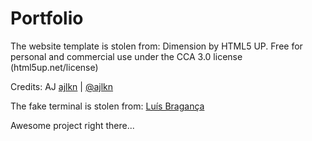 # Portfolio

The website template is stolen from: Dimension by HTML5 UP. Free for personal and commercial use under the CCA 3.0 license (html5up.net/license)
  
Credits: AJ [ajlkn](https://aj.lkn.io/) | [@ajlkn](https://twitter.com/ajlkn)
  
The fake terminal is stolen from: [Luís Bragança](https://github.com/luisbraganca/fake-terminal-website)
 
Awesome project right there...
